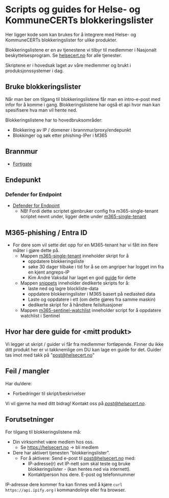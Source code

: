 # Scripts og guides for Helse- og KommuneCERTs blokkeringslister

Her ligger kode som kan brukes for å integrere med Helse- og KommuneCERTs blokkeringslister for ulike produkter.

Blokkeringslistene er en av tjenestene vi tilbyr til medlemmer i Nasjonalt beskyttelsesprogram. Se [helsecert.no](helsecert.no) for alle tjenester.

Skriptene er i hovedsak laget av våre medlemmer og brukt i produksjonssystemer i dag. 

## Bruke blokkeringslister

Når man ber om tilgang til blokkeringslistene får man en intro-e-post med infor for å komme i gang. Blokkeringslistene har også et api hvor man kan spesifisere hva man vil hente ned.

Blokkeringslistene har to hovedbruksområder: 
- Blokkering av IP / domener i brannmur/proxy/endepunkt
- Blokkinger og søk etter phishing-IPer i M365

## Brannmur
- [Fortigate](https://github.com/helsecert/blocklist/blob/master/FortigateBrannmur.md)

## Endepunkt
### Defender for Endpoint
- [Defender for Endpoint](https://github.com/helsecert/blocklist/blob/master/m365-single-tenant/Add-MSDefIOCFromHSBlocklist.ps1)
  - NB! Fordi dette scriptet gjenbruker config fra m365-single-tenant scriptet nevnt under, ligger dette under [m365-single-tenant](https://github.com/helsecert/blocklist/tree/master/m365-single-tenant)

## M365-phishing / Entra ID

- For dere som vil sette det opp for en M365-tenant har vi fått inn flere måter i gjøre dette på.
  - Mappen [m365-single-tenant](https://github.com/helsecert/blocklist/tree/master/m365-single-tenant) inneholder skript for å
    - oppdatere blokkeringsliste
    - søke 30 dager tilbake i tid for å se om angriper har logget inn fra en kjent angreps-IP
    - Kim André Vaksdal har laget en god [guide](https://prottecio.com/2025/05/13/2025-automating-updated-named-locations-like-a-boss/) for dette
  - Mappen [snippets](https://github.com/helsecert/blocklist/tree/master/snippets) inneholder dedikerte skripts for å:
    - laste ned og lagre blockliste-data
    - oppdatere blokkeringslister i M365 basert på nedlasted data
    - Laste og oppdatere i ett (om dette gjøres fra samme maskin)
    - dedikerte skript for å håndtere feilsituasjoner
  -  Mappen [m365-sentinel-watchlist](https://github.com/helsecert/blocklist/tree/master/m365-sentinel-watchlist) inneholder script for å oppdatere watchlist i Sentinel


## Hvor har dere guide for \<mitt produkt\>

Vi legger ut skript / guider vi får fra medlemmer fortløpende. Finner du ikke ditt produkt her er vi takknemlige om DU kan lage en guide for det. Guider tas imot med takk på "post@helsecert.no"

## Feil / mangler
Har du/dere:
* Forbedringer til skript/beskrivelser

Vi vil gjerne ha med ditt bidrag! Kontakt oss på *post@helsecert.no*.


## Forutsetninger


For tilgang til blokkeringslistene må:
* Din virksomhet være medlem hos oss. 
  * Se https://helsecert.no -> bli medlem
* Dere har aktivert tjenesten "blokkeringslister". 
  * For å aktivere:  Send e-post til post@helsecert.no med:
    * IP-adresse(r) evt IP-nett som skal teste og bruke blokkeringslister - (kan hentes ned via internett).
    * Kontaktperson hos dere. E-post og telefonnummer
 
IP-adresse dere kommer fra kan finnes ved å kjøre `curl https://api.ipify.org` i kommandolinje eller fra browser.
